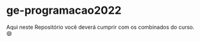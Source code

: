 # ge-programacao2022
Aqui neste Repositório você deverá cumprir com os combinados do curso. :smile:
